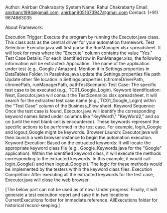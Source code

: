 Author: Anirban Chakrabarty
System Name: Rahul Chakrabarty
Email: anirbanc1994@gmail.com, anirban9051673947@gmail.com
Contact: (+91) 9674663035

About Framework:

Execution Trigger: Execute the program by running the Executor.java class. This class acts as the central driver for your automation framework.
Test Selection: Executor.java will first parse the RunManager.xlsx spreadsheet. It will look for rows where the "Execute" column contains the value "Yes."
Test Case Details: For each identified row in RunManager.xlsx, the following information will be extracted:
Application: The name of the application under test (e.g., Google / Amazon). Mention it in Settings.properties in DataTables Folder.
In PassInfos.java update the Settings.properties file path
Update other file location in Settings.properties (chromeDriverPath, chromePath, runManagerPath, pathTestScenario)
Test Case: The specific test case to be executed (e.g., TC01_Google_Login).
Keyword Identification: Next, Executor.java will consult the TestScenarios.xlsx spreadsheet. It will search for the extracted test case name (e.g., TC01_Google_Login) within the "Test Case" column of the Business_Flow sheet.
Keyword Sequence: Once the test case is found, Executor.java will identify the corresponding keyword names listed under columns like "KeyWord1," "KeyWord2," and so on (until the next blank cell is encountered). These keywords represent the specific actions to be performed in the test case. For example, login_Google and logout_Google might be keywords.
Browser Launch: Executor.java will then launch a web browser instance to begin the automation execution.
Keyword Execution: Based on the extracted keywords:
It will locate the appropriate keyword class file (e.g., Google_Keywords.java for the "Google" application).
Within the identified keyword class, it will execute the methods corresponding to the extracted keywords. In this example, it would call login_Google() and then logout_Google(). The logic for these methods would be implemented by the testers within the keyword class files.
Execution Completion:
After executing all the extracted keywords for the test case, Executor.java will close the web browser.

[The below part can not be used as of now: Under progress: 
Finally, it will generate a test execution report and save it in two locations:
CurrentExecutions folder for immediate reference.
AllExecutions folder for historical record-keeping.]
